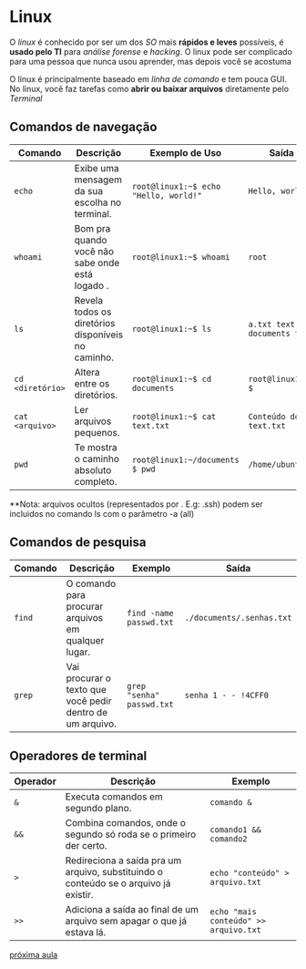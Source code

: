 # Linux
O *linux* é conhecido por ser um dos *SO* mais **rápidos e leves** possíveis, é **usado pelo TI** para *análise forense* e *hacking*. O linux pode ser complicado para uma pessoa que nunca usou aprender, mas depois você se acostuma

O linux é principalmente baseado em *linha de comando* e tem pouca GUI. No linux, você faz tarefas como **abrir ou baixar arquivos** diretamente pelo *Terminal* 

## Comandos de navegação
| Comando          | Descrição                                                      | Exemplo de Uso                        | Saída Exemplo                     |
| ---------------- | -------------------------------------------------------------- | ------------------------------------- | --------------------------------- |
| `echo`           | Exibe uma mensagem da sua escolha no terminal.                 | `root@linux1:~$ echo "Hello, world!"` | `Hello, world!`                   |
| `whoami`         | Bom pra quando você não sabe onde está logado                . | `root@linux1:~$ whoami`               | `root`                            |
| `ls`             | Revela todos os diretórios disponíveis no caminho.             | `root@linux1:~$ ls`                   | `a.txt text.txt documents folder` |
| `cd <diretório>` | Altera entre os diretórios.                          | `root@linux1:~$ cd documents`         | `root@linux1:~/documents $`       |
| `cat <arquivo>`  | Ler arquivos pequenos.                               | `root@linux1:~$ cat text.txt`         | `Conteúdo do arquivo text.txt`    |
| `pwd`            | Te mostra o caminho absoluto completo.                         | `root@linux1:~/documents $ pwd`       | `/home/ubuntu/Documents`          |

**Nota: arquivos ocultos (representados por . E.g: .ssh) podem ser incluidos no comando ls com o parâmetro -a (all)
## Comandos de pesquisa
| Comando | Descrição | Exemplo | Saída |
|---------|-----------|---------|-------|
| `find`  | O comando para procurar arquivos em qualquer lugar. | `find -name passwd.txt` | `./documents/.senhas.txt` |
| `grep`  | Vai procurar o texto que você pedir dentro de um arquivo. | `grep "senha" passwd.txt` | `senha 1 - - !4CFF0` |

## Operadores de terminal
| Operador | Descrição | Exemplo | 
|----------|-----------|---------|
| `&`      | Executa comandos em segundo plano. | `comando &` |
| `&&`     | Combina comandos, onde o segundo só roda se o primeiro der certo. | `comando1 && comando2`  |
| `>`      | Redireciona a saída pra um arquivo, substituindo o conteúdo se o arquivo já existir. | `echo "conteúdo" > arquivo.txt` |
| `>>`     | Adiciona a saída ao final de um arquivo sem apagar o que já estava lá. | `echo "mais conteúdo" >> arquivo.txt` | 

[próxima aula](fundamentospt2.md)